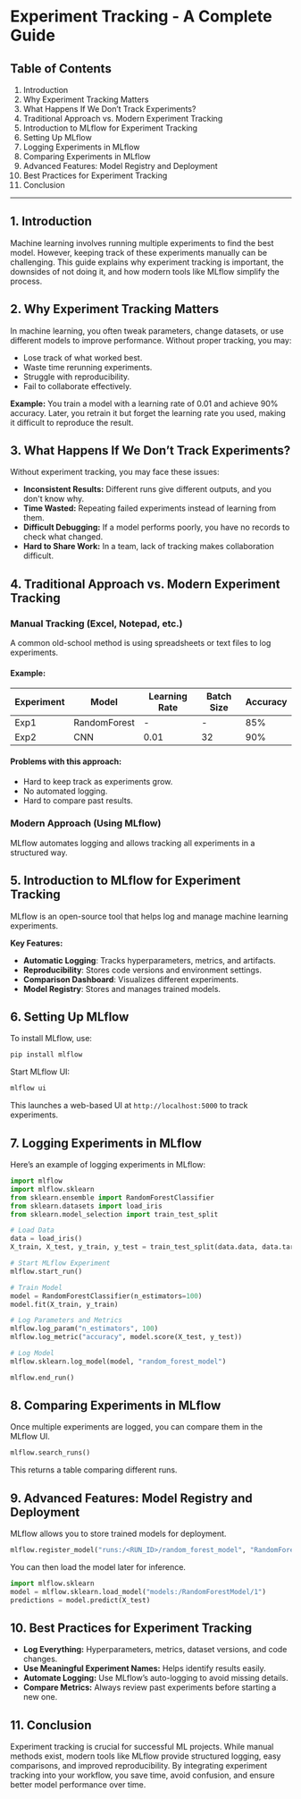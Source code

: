 # Experiment Tracking - A Complete Guide

## Table of Contents
1. Introduction
2. Why Experiment Tracking Matters
3. What Happens If We Don’t Track Experiments?
4. Traditional Approach vs. Modern Experiment Tracking
5. Introduction to MLflow for Experiment Tracking
6. Setting Up MLflow
7. Logging Experiments in MLflow
8. Comparing Experiments in MLflow
9. Advanced Features: Model Registry and Deployment
10. Best Practices for Experiment Tracking
11. Conclusion

---

## 1. Introduction
Machine learning involves running multiple experiments to find the best model. However, keeping track of these experiments manually can be challenging. This guide explains why experiment tracking is important, the downsides of not doing it, and how modern tools like MLflow simplify the process.

## 2. Why Experiment Tracking Matters
In machine learning, you often tweak parameters, change datasets, or use different models to improve performance. Without proper tracking, you may:
- Lose track of what worked best.
- Waste time rerunning experiments.
- Struggle with reproducibility.
- Fail to collaborate effectively.

**Example:** You train a model with a learning rate of 0.01 and achieve 90% accuracy. Later, you retrain it but forget the learning rate you used, making it difficult to reproduce the result.

## 3. What Happens If We Don’t Track Experiments?
Without experiment tracking, you may face these issues:
- **Inconsistent Results:** Different runs give different outputs, and you don't know why.
- **Time Wasted:** Repeating failed experiments instead of learning from them.
- **Difficult Debugging:** If a model performs poorly, you have no records to check what changed.
- **Hard to Share Work:** In a team, lack of tracking makes collaboration difficult.

## 4. Traditional Approach vs. Modern Experiment Tracking

### **Manual Tracking (Excel, Notepad, etc.)**
A common old-school method is using spreadsheets or text files to log experiments.

#### **Example:**
| Experiment | Model | Learning Rate | Batch Size | Accuracy |
|------------|--------|--------------|------------|---------|
| Exp1      | RandomForest | - | - | 85% |
| Exp2      | CNN   | 0.01 | 32 | 90% |

#### **Problems with this approach:**
- Hard to keep track as experiments grow.
- No automated logging.
- Hard to compare past results.

### **Modern Approach (Using MLflow)**
MLflow automates logging and allows tracking all experiments in a structured way.

## 5. Introduction to MLflow for Experiment Tracking
MLflow is an open-source tool that helps log and manage machine learning experiments.

**Key Features:**
- **Automatic Logging**: Tracks hyperparameters, metrics, and artifacts.
- **Reproducibility**: Stores code versions and environment settings.
- **Comparison Dashboard**: Visualizes different experiments.
- **Model Registry**: Stores and manages trained models.

## 6. Setting Up MLflow
To install MLflow, use:
```bash
pip install mlflow
```
Start MLflow UI:
```bash
mlflow ui
```
This launches a web-based UI at `http://localhost:5000` to track experiments.

## 7. Logging Experiments in MLflow
Here’s an example of logging experiments in MLflow:
```python
import mlflow
import mlflow.sklearn
from sklearn.ensemble import RandomForestClassifier
from sklearn.datasets import load_iris
from sklearn.model_selection import train_test_split

# Load Data
data = load_iris()
X_train, X_test, y_train, y_test = train_test_split(data.data, data.target, test_size=0.2, random_state=42)

# Start MLflow Experiment
mlflow.start_run()

# Train Model
model = RandomForestClassifier(n_estimators=100)
model.fit(X_train, y_train)

# Log Parameters and Metrics
mlflow.log_param("n_estimators", 100)
mlflow.log_metric("accuracy", model.score(X_test, y_test))

# Log Model
mlflow.sklearn.log_model(model, "random_forest_model")

mlflow.end_run()
```

## 8. Comparing Experiments in MLflow
Once multiple experiments are logged, you can compare them in the MLflow UI.

```python
mlflow.search_runs()
```
This returns a table comparing different runs.

## 9. Advanced Features: Model Registry and Deployment
MLflow allows you to store trained models for deployment.
```python
mlflow.register_model("runs:/<RUN_ID>/random_forest_model", "RandomForestModel")
```
You can then load the model later for inference.

```python
import mlflow.sklearn
model = mlflow.sklearn.load_model("models:/RandomForestModel/1")
predictions = model.predict(X_test)
```

## 10. Best Practices for Experiment Tracking
- **Log Everything:** Hyperparameters, metrics, dataset versions, and code changes.
- **Use Meaningful Experiment Names:** Helps identify results easily.
- **Automate Logging:** Use MLflow’s auto-logging to avoid missing details.
- **Compare Metrics:** Always review past experiments before starting a new one.

## 11. Conclusion
Experiment tracking is crucial for successful ML projects. While manual methods exist, modern tools like MLflow provide structured logging, easy comparisons, and improved reproducibility. By integrating experiment tracking into your workflow, you save time, avoid confusion, and ensure better model performance over time.

